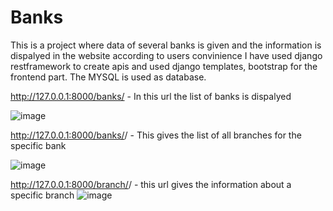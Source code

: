 # Banks

This is a project where data of several banks is given and the information is dispalyed in the website according to users convinience 
I have used django restframework to create apis and used django templates, bootstrap for the frontend part. 
The MYSQL is used as database.


http://127.0.0.1:8000/banks/ - In this url the list of banks is dispalyed 

![image](https://github.com/Shivani505001/Banks/assets/98374589/9c1fbed3-eb28-4cad-8def-f856edeae51f)



http://127.0.0.1:8000/banks/<bankname>/ - This gives the list of all branches for the specific bank

![image](https://github.com/Shivani505001/Banks/assets/98374589/63317b88-825a-41aa-899a-a3fdda58fe51)



http://127.0.0.1:8000/branch/<ifsc>/ - this url gives the information about a specific branch
![image](https://github.com/Shivani505001/Banks/assets/98374589/fe88d9d4-673a-4ef0-a488-607d6170b730)



